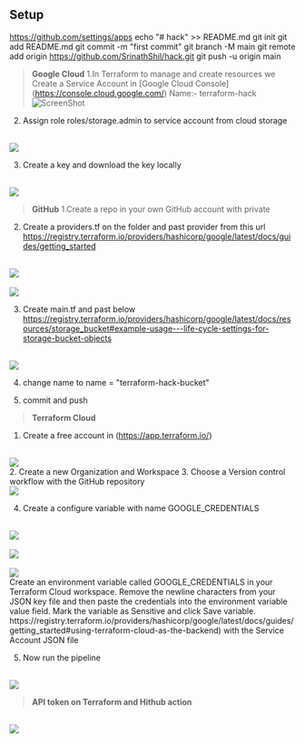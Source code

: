 ## Setup
https://github.com/settings/apps
echo "# hack" >> README.md
git init
git add README.md
git commit -m "first commit"
git branch -M main
git remote add origin https://github.com/SrinathShil/hack.git
git push -u origin main

> **Google Cloud**
1.In Terraform to manage and create resources we  Create a Service Account in [Google Cloud Console] (https://console.cloud.google.com/) 
Name:- terraform-hack
![ScreenShot](img/img1.jpg)

2. Assign role roles/storage.admin to service account from cloud storage
<html>
<br/>
<img src="img/img2.jpg">
<br/>
</html>


3. Create a key and download the key locally
<html>
<br/>
<img src="img/img3.jpg">
<br/>
</html>

> **GitHub**
1.Create a repo in your own GitHub account with private

2. Create  a providers.tf on the folder and past provider from this url https://registry.terraform.io/providers/hashicorp/google/latest/docs/guides/getting_started
<html>
<br/>
<img src="img/img3.1.jpg">
<br/>
</html>
<html>
<br/>
<img src="img/img4.jpg">
<br/>
</html>

3. Create main.tf and past below
https://registry.terraform.io/providers/hashicorp/google/latest/docs/resources/storage_bucket#example-usage---life-cycle-settings-for-storage-bucket-objects
<html>
<br/>
<img src="img/img5.jpg">
<br/>
</html>

4. change name to name          = "terraform-hack-bucket"

5. commit and push
 
> **Terraform Cloud**
1. Create a free account in (https://app.terraform.io/)
<html>
<br/>
<img src="img/img6.jpg">
<br/>
</html>
2. Create a new Organization and Workspace
3. Choose a Version control workflow with the GitHub repository
<html>
<br/>
<img src="img/img6.jpg">
<br/>
</html>

4. Create a configure variable with name GOOGLE_CREDENTIALS
<html>
<br/>
<img src="img/img7.jpg">
<br/>
</html>
<html>
<br/>
<img src="img/img8.jpg">
<br/>
</html>
<html>
<br/>
<img src="img/img9.jpg">
<br/>
</html>
Create an environment variable called GOOGLE_CREDENTIALS in your Terraform Cloud workspace.
Remove the newline characters from your JSON key file and then paste the credentials into the environment variable value field.
Mark the variable as Sensitive and click Save variable.
 https://registry.terraform.io/providers/hashicorp/google/latest/docs/guides/getting_started#using-terraform-cloud-as-the-backend) with the Service Account JSON file 

5. Now run the pipeline

<html>
<br/>
<img src="img/img10.jpg">
<br/>
</html>


> **API token on Terraform and Hithub action**


<html>
<br/>
<img src="img/image11.jpg">
<br/>
</html>